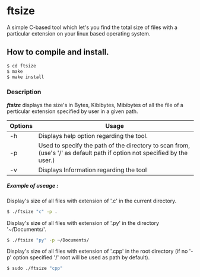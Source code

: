 # ftsize
A simple C-based tool which let's you find the total size of files with a particular extension on your linux based operating system.

## How to compile and install.
```sh
$ cd ftsize
$ make
$ make install
```

### Description
***ftsize*** displays the size's in Bytes, Kibibytes, Mibibytes of all the file of a perticular extension specified by user in a given path.

| Options | Usage |
| ------- | ----- |
| -h | Displays help option regarding the tool.|
| -p | Used to specify the path of the directory to scan from,(use's '/' as default path if option not specified by the user.) |
| -v | Displays Information regarding the tool |

##### Example of useage :
Display's size of all files with extension of '.c' in the current directory.
```sh
$ ./ftsize "c" -p .
```

Display's size of all files with extension of '.py' in the directory '~/Documents/'.
```sh
$ ./ftsize "py" -p ~/Documents/
```

Display's size of all files with extension of '.cpp' in the root directory (if no '-p' option specified '/' root will be used as path by default).

```sh
$ sudo ./ftsize "cpp"
```
